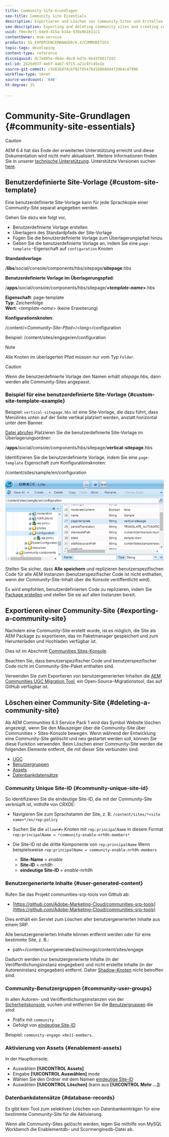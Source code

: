 ```yaml
---
title: Community-Site-Grundlagen
seo-title: Community Site Essentials
description: Exportieren und Löschen von Community-Sites und Erstellen benutzerdefinierter Site-Vorlagen
seo-description: Exporting and deleting community sites and creating custom site templates
uuid: f0ec0e71-64e9-415a-b14a-939a9b1611c1
contentOwner: msm-service
products: SG_EXPERIENCEMANAGER/6.4/COMMUNITIES
topic-tags: developing
content-type: reference
discoiquuid: dc7a085e-d6de-4bc8-bd7e-6b43f8d172d2
exl-id: 2b26d937-4ebf-4a67-9715-a21c8fc45e1e
source-git-commit: c5b816d74c6f02f85476d16868844f39b4c47996
workflow-type: tm+mt
source-wordcount: '646'
ht-degree: 3%

---
```


# Community-Site-Grundlagen {#community-site-essentials}

>[!CAUTION]
>
>AEM 6.4 hat das Ende der erweiterten Unterstützung erreicht und diese Dokumentation wird nicht mehr aktualisiert. Weitere Informationen finden Sie in unserer [technische Unterstützung](https://helpx.adobe.com/de/support/programs/eol-matrix.html). Unterstützte Versionen suchen [here](https://experienceleague.adobe.com/docs/?lang=de).

## Benutzerdefinierte Site-Vorlage {#custom-site-template}

Eine benutzerdefinierte Site-Vorlage kann für jede Sprachkopie einer Community-Site separat angegeben werden.

Gehen Sie dazu wie folgt vor,

* Benutzerdefinierte Vorlage erstellen
* Überlagern des Standardpfads der Site-Vorlage
* Fügen Sie die benutzerdefinierte Vorlage zum Überlagerungspfad hinzu.
* Geben Sie die benutzerdefinierte Vorlage an, indem Sie eine `page-template` -Eigenschaft auf `configuration` Knoten

**Standardvorlage**:

/**libs**/social/console/components/hbs/sitepage/**sitepage**.hbs

**Benutzerdefinierte Vorlage im Überlagerungspfad**:

/**apps**/social/console/components/hbs/sitepage/**&lt;*template-name*>**.hbs

**Eigenschaft**: page-template\
**Typ**: Zeichenfolge\
**Wert**: &lt;*template-name*> (keine Erweiterung)

**Konfigurationsknoten**:

/content/&lt;*Community-Site-Pfad*>/&lt;*lang*>/configuration

Beispiel: /content/sites/engage/en/configuration

>[!NOTE]
>
>Alle Knoten im überlagerten Pfad müssen nur vom Typ `Folder`.

>[!CAUTION]
>
>Wenn die benutzerdefinierte Vorlage den Namen erhält *sitepage.hbs,* dann werden alle Community-Sites angepasst.

### Beispiel für eine benutzerdefinierte Site-Vorlage {#custom-site-template-example}

Beispiel: `vertical-sitepage.hbs` ist eine Site-Vorlage, die dazu führt, dass Menülinks unten auf der Seite vertikal platziert werden, anstatt horizontal unter dem Banner.

[Datei abrufen](assets/vertical-sitepage.hbs)
Platzieren Sie die benutzerdefinierte Site-Vorlage im Überlagerungsordner:

/**apps**/social/console/components/hbs/sitepage/**vertical-sitepage**.hbs

Identifizieren Sie die benutzerdefinierte Vorlage, indem Sie eine `page-template` Eigenschaft zum Konfigurationsknoten:

/content/sites/sample/en/configuration

![chlimage_1-80](assets/chlimage_1-80.png)

Stellen Sie sicher, dass **Alle speichern** und replizieren benutzerspezifischen Code für alle AEM Instanzen (benutzerspezifischer Code ist nicht enthalten, wenn der Community-Site-Inhalt über die Konsole veröffentlicht wird).

Es wird empfohlen, benutzerdefinierten Code zu replizieren, indem Sie [Package erstellen](../../help/sites-administering/package-manager.md#creating-a-new-package) und stellen Sie sie auf allen Instanzen bereit.

## Exportieren einer Community-Site {#exporting-a-community-site}

Nachdem eine Community-Site erstellt wurde, ist es möglich, die Site als AEM Package zu exportieren, das im Paketmanager gespeichert und zum Herunterladen und Hochladen verfügbar ist.

Dies ist im Abschnitt [Communities Sites-Konsole](sites-console.md#exporting-the-site).

Beachten Sie, dass benutzerspezifischer Code und benutzerspezifischer Code nicht im Community-Site-Paket enthalten sind.

Verwenden Sie zum Exportieren von benutzergenerierten Inhalten die [AEM Communities UGC Migration Tool](https://github.com/Adobe-Marketing-Cloud/communities-ugc-migration), ein Open-Source-Migrationstool, das auf GitHub verfügbar ist.

## Löschen einer Community-Site {#deleting-a-community-site}

Ab AEM Communities 6.3 Service Pack 1 wird das Symbol Website löschen angezeigt, wenn Sie den Mauszeiger über die Community-Site über Communities > Sites-Konsole bewegen. Wenn während der Entwicklung eine Community-Site gelöscht und neu gestartet werden soll, können Sie diese Funktion verwenden. Beim Löschen einer Community-Site werden die folgenden Elemente entfernt, die mit dieser Site verbunden sind:

* [UGC](#user-generated-content)
* [Benutzergruppen](#community-user-groups)
* [Assets](#enablement-assets)
* [Datenbankdatensätze](#database-records)

### Community Unique Site-ID {#community-unique-site-id}

So identifizieren Sie die eindeutige Site-ID, die mit der Community-Site verknüpft ist, mithilfe von CRXDE:

* Navigieren Sie zum Sprachstamm der Site, z. B. `/content/sites/*<site name>*/en/rep:policy`

* Suchen Sie die `allow<#>` Knoten mit `rep:principalName` in diesem Format `rep:principalName = *community-enable-nrh9h-members*`

* Die Site-ID ist die dritte Komponente von `rep:principalName`
Wenn beispielsweise 
`rep:principalName = community-enable-nrh9h-members`

   * **Site-Name** = *enable*
   * **Site-ID** = *nrh9h*
   * **eindeutige Site-ID** = *enable-nrh9h*

### Benutzergenerierte Inhalte {#user-generated-content}

Rufen Sie das Projekt communities-srp-tools von Github ab:

* [https://github.com/Adobe-Marketing-Cloud/communities-srp-tools](https://github.com/Adobe-Marketing-Cloud/communities-srp-tools)

Dies enthält ein Servlet zum Löschen aller benutzergenerierten Inhalte aus einem SRP.

Alle benutzergenerierten Inhalte können entfernt werden oder für eine bestimmte Site, z. B.:

* path=/content/usergenerated/asi/mongo/content/sites/engage

Dadurch werden nur benutzergenerierte Inhalte (in der Veröffentlichungsinstanz eingegeben) und nicht erstellte Inhalte (in der Autoreninstanz eingegeben) entfernt. Daher [Shadow-Knoten](srp.md#shadownodes) nicht betroffen sind.

### Community-Benutzergruppen {#community-user-groups}

In allen Autoren- und Veröffentlichungsinstanzen von der [Sicherheitskonsole](../../help/sites-administering/security.md), suchen und entfernen Sie die [Benutzergruppen](users.md) die sind:

* Präfix mit `community`
* Gefolgt von [eindeutige Site-ID](#community-unique-site-id)

Beispiel: `community-engage-x0e11-members`.

### Aktivierung von Assets {#enablement-assets}

In der Hauptkonsole:

* Auswählen **[!UICONTROL Assets]**
* Eingabe **[!UICONTROL Auswählen]** mode
* Wählen Sie den Ordner mit dem Namen [eindeutige Site-ID](#community-unique-site-id)
* Auswählen **[!UICONTROL Löschen]** (kann aus **[!UICONTROL Mehr ...]**)

### Datenbankdatensätze {#database-records}

Es gibt kein Tool zum selektiven Löschen von Datenbankeinträgen für eine bestimmte Community-Site für die Aktivierung.

Wenn alle Community-Sites gelöscht werden, legen Sie mithilfe von MySQL Workbench die Enablementdb- und Scormenginedb-Datei ab.
